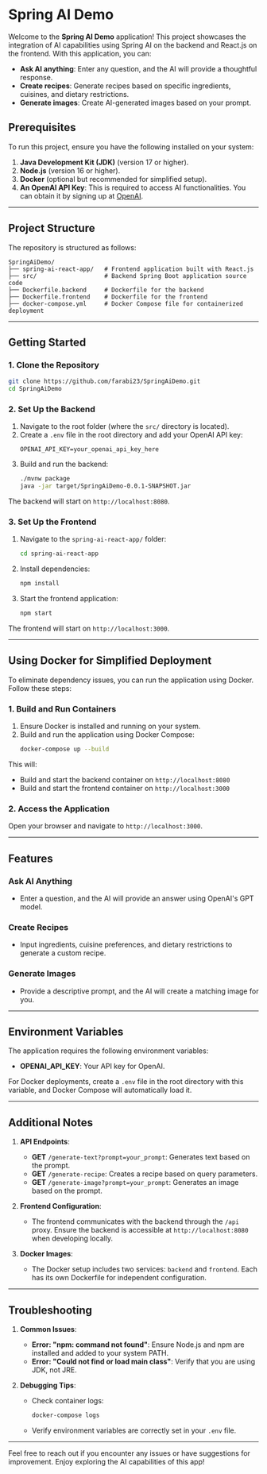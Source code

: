 # Spring AI Demo

Welcome to the **Spring AI Demo** application! This project showcases the integration of AI capabilities using Spring AI on the backend and React.js on the frontend. With this application, you can:

- **Ask AI anything**: Enter any question, and the AI will provide a thoughtful response.
- **Create recipes**: Generate recipes based on specific ingredients, cuisines, and dietary restrictions.
- **Generate images**: Create AI-generated images based on your prompt.

## Prerequisites

To run this project, ensure you have the following installed on your system:

1. **Java Development Kit (JDK)** (version 17 or higher).
2. **Node.js** (version 16 or higher).
3. **Docker** (optional but recommended for simplified setup).
4. **An OpenAI API Key**: This is required to access AI functionalities. You can obtain it by signing up at [OpenAI](https://platform.openai.com/signup/).

---

## Project Structure

The repository is structured as follows:

```
SpringAiDemo/
├── spring-ai-react-app/   # Frontend application built with React.js
├── src/                   # Backend Spring Boot application source code
├── Dockerfile.backend     # Dockerfile for the backend
├── Dockerfile.frontend    # Dockerfile for the frontend
├── docker-compose.yml     # Docker Compose file for containerized deployment
```

---

## Getting Started

### 1. Clone the Repository

```bash
git clone https://github.com/farabi23/SpringAiDemo.git
cd SpringAiDemo
```

### 2. Set Up the Backend

1. Navigate to the root folder (where the `src/` directory is located).
2. Create a `.env` file in the root directory and add your OpenAI API key:
   ```env
   OPENAI_API_KEY=your_openai_api_key_here
   ```
3. Build and run the backend:
   ```bash
   ./mvnw package
   java -jar target/SpringAiDemo-0.0.1-SNAPSHOT.jar
   ```

The backend will start on `http://localhost:8080`.

### 3. Set Up the Frontend

1. Navigate to the `spring-ai-react-app/` folder:
   ```bash
   cd spring-ai-react-app
   ```
2. Install dependencies:
   ```bash
   npm install
   ```
3. Start the frontend application:
   ```bash
   npm start
   ```

The frontend will start on `http://localhost:3000`.

---

## Using Docker for Simplified Deployment

To eliminate dependency issues, you can run the application using Docker. Follow these steps:

### 1. Build and Run Containers

1. Ensure Docker is installed and running on your system.
2. Build and run the application using Docker Compose:
   ```bash
   docker-compose up --build
   ```

This will:
- Build and start the backend container on `http://localhost:8080`
- Build and start the frontend container on `http://localhost:3000`

### 2. Access the Application

Open your browser and navigate to `http://localhost:3000`.

---

## Features

### **Ask AI Anything**
- Enter a question, and the AI will provide an answer using OpenAI's GPT model.

### **Create Recipes**
- Input ingredients, cuisine preferences, and dietary restrictions to generate a custom recipe.

### **Generate Images**
- Provide a descriptive prompt, and the AI will create a matching image for you.

---

## Environment Variables

The application requires the following environment variables:

- **OPENAI_API_KEY**: Your API key for OpenAI.

For Docker deployments, create a `.env` file in the root directory with this variable, and Docker Compose will automatically load it.

---

## Additional Notes

1. **API Endpoints**:
   - **GET** `/generate-text?prompt=your_prompt`: Generates text based on the prompt.
   - **GET** `/generate-recipe`: Creates a recipe based on query parameters.
   - **GET** `/generate-image?prompt=your_prompt`: Generates an image based on the prompt.

2. **Frontend Configuration**:
   - The frontend communicates with the backend through the `/api` proxy. Ensure the backend is accessible at `http://localhost:8080` when developing locally.

3. **Docker Images**:
   - The Docker setup includes two services: `backend` and `frontend`. Each has its own Dockerfile for independent configuration.

---

## Troubleshooting

1. **Common Issues**:
   - **Error: "npm: command not found"**:
     Ensure Node.js and npm are installed and added to your system PATH.
   - **Error: "Could not find or load main class"**:
     Verify that you are using JDK, not JRE.

2. **Debugging Tips**:
   - Check container logs:
     ```bash
     docker-compose logs
     ```
   - Verify environment variables are correctly set in your `.env` file.

---

Feel free to reach out if you encounter any issues or have suggestions for improvement. Enjoy exploring the AI capabilities of this app!

